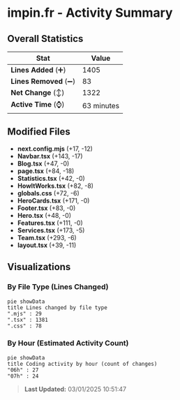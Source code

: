 # impin.fr - Activity Summary 

## Overall Statistics

| Stat                   | Value                                                             |
| ---------------------- | ----------------------------------------------------------------- |
| **Lines Added** (➕)   | 1405                                          |
| **Lines Removed** (➖) | 83                                        |
| **Net Change** (↕)    | 1322                |
| **Active Time** (⌚)   | 63 minutes |


## Modified Files
- **next.config.mjs** (+17, -12)
- **Navbar.tsx** (+143, -17)
- **Blog.tsx** (+47, -0)
- **page.tsx** (+84, -18)
- **Statistics.tsx** (+42, -0)
- **HowItWorks.tsx** (+82, -8)
- **globals.css** (+72, -6)
- **HeroCards.tsx** (+171, -0)
- **Footer.tsx** (+83, -0)
- **Hero.tsx** (+48, -0)
- **Features.tsx** (+111, -0)
- **Services.tsx** (+173, -5)
- **Team.tsx** (+293, -6)
- **layout.tsx** (+39, -11)

## Visualizations

### By File Type (Lines Changed)

```mermaid
pie showData
title Lines changed by file type
".mjs" : 29
".tsx" : 1381
".css" : 78
```

### By Hour (Estimated Activity Count)

```mermaid
pie showData
title Coding activity by hour (count of changes)
"06h" : 27
"07h" : 24
```


> **Last Updated:** 03/01/2025 10:51:47